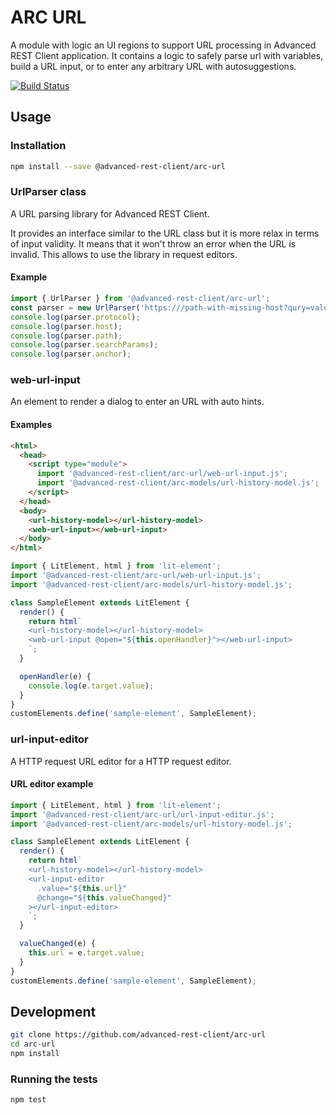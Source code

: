 # ARC URL

A module with logic an UI regions to support URL processing in Advanced REST Client application. It contains a logic to safely parse url with variables, build a URL input, or to enter any arbitrary URL with autosuggestions.

[![Build Status](https://travis-ci.com/advanced-rest-client/arc-url.svg)](https://travis-ci.com/advanced-rest-client/arc-url)

## Usage

### Installation

```sh
npm install --save @advanced-rest-client/arc-url
```

### UrlParser class

A URL parsing library for Advanced REST Client.

It provides an interface similar to the URL class but it is more relax in terms of input validity. It means that it won't throw an error when the URL is invalid. This allows to use the library in request editors.

#### Example

```javascript
import { UrlParser } from '@advanced-rest-client/arc-url';
const parser = new UrlParser('https:///path-with-missing-host?qury=value#string');
console.log(parser.protocol);
console.log(parser.host);
console.log(parser.path);
console.log(parser.searchParams);
console.log(parser.anchor);
```

### web-url-input

An element to render a dialog to enter an URL with auto hints.

#### Examples

```html
<html>
  <head>
    <script type="module">
      import '@advanced-rest-client/arc-url/web-url-input.js';
      import '@advanced-rest-client/arc-models/url-history-model.js';
    </script>
  </head>
  <body>
    <url-history-model></url-history-model>
    <web-url-input></web-url-input>
  </body>
</html>
```

```javascript
import { LitElement, html } from 'lit-element';
import '@advanced-rest-client/arc-url/web-url-input.js';
import '@advanced-rest-client/arc-models/url-history-model.js';

class SampleElement extends LitElement {
  render() {
    return html`
    <url-history-model></url-history-model>
    <web-url-input @open="${this.openHandler}"></web-url-input>
    `;
  }

  openHandler(e) {
    console.log(e.target.value);
  }
}
customElements.define('sample-element', SampleElement);
```

### url-input-editor

A HTTP request URL editor for a HTTP request editor.

#### URL editor example

```javascript
import { LitElement, html } from 'lit-element';
import '@advanced-rest-client/arc-url/url-input-editor.js';
import '@advanced-rest-client/arc-models/url-history-model.js';

class SampleElement extends LitElement {
  render() {
    return html`
    <url-history-model></url-history-model>
    <url-input-editor
      .value="${this.url}"
      @change="${this.valueChanged}"
    ></url-input-editor>
    `;
  }

  valueChanged(e) {
    this.url = e.target.value;
  }
}
customElements.define('sample-element', SampleElement);
```

## Development

```sh
git clone https://github.com/advanced-rest-client/arc-url
cd arc-url
npm install
```

### Running the tests

```sh
npm test
```
